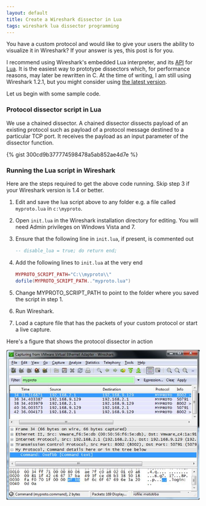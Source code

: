 ```yaml
---
layout: default
title: Create a Wireshark dissector in Lua
tags: wireshark lua dissector programming
---
```


You have a custom protocol and would like to give your users the ability to visualize it in Wireshark? If your answer is yes, this post is for you.

I recommend using Wireshark's embedded Lua interpreter, and its [API](https://www.wireshark.org/docs/wsdg_html_chunked/wsluarm_modules.html) for [Lua](http://www.lua.org/pil/). It is the easiest way to prototype dissectors which, for performance reasons, may later be rewritten in C. At the time of writing, I am still using Wireshark 1.2.1, but you might consider using [the latest version](http://www.wireshark.org/download.html).

Let us begin with some sample code.

### Protocol dissector script in Lua

We use a chained dissector. A chained dissector dissects payload of an existing protocol such as payload of a protocol message destined to a particular TCP port. It receives the payload as an input parameter of the dissector function.

{% gist 300cd9b377774598478a5ab852ae4d7e %}

### Running the Lua script in Wireshark

Here are the steps required to get the above code running. Skip step 3 if your Wireshark version is 1.4 or better.

1. Edit and save the lua script above to any folder e.g. a file called `myproto.lua` in `c:\myproto`.

2. Open `init.lua` in the Wireshark installation directory for editing. You will need Admin privileges on Windows Vista and 7.

3. Ensure that the following line in `init.lua`, if present, is commented out

    ```lua
    -- disable_lua = true; do return end;
    ```

4. Add the following lines to `init.lua` at the very end

    ```lua
    MYPROTO_SCRIPT_PATH="C:\\myproto\\"
    dofile(MYPROTO_SCRIPT_PATH.."myproto.lua")
    ```

5. Change MYPROTO_SCRIPT_PATH to point to the folder where you saved the script in step 1.

6. Run Wireshark.

7. Load a capture file that has the packets of your custom protocol or start a live capture.

Here's a figure that shows the protocol dissector in action

![Wireshark Dissector](/assets/img/wireshark-lua.jpg)

